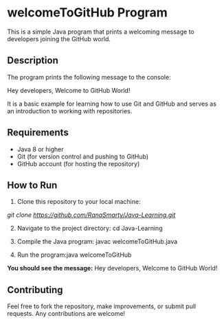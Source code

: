 # welcomeToGitHub Program

This is a simple Java program that prints a welcoming message to developers joining the GitHub world.

## Description

The program prints the following message to the console:

Hey developers, Welcome to GitHub World!



It is a basic example for learning how to use Git and GitHub and serves as an introduction to working with repositories.

## Requirements

- Java 8 or higher
- Git (for version control and pushing to GitHub)
- GitHub account (for hosting the repository)

## How to Run

1. Clone this repository to your local machine:

*git clone https://github.com/RanaSmarty/Java-Learning.git*


2. Navigate to the project directory:
cd Java-Learning

3. Compile the Java program:
javac welcomeToGitHub.java


4. Run the program:java welcomeToGitHub

**You should see the message:**
Hey developers, Welcome to GitHub World!


## Contributing

Feel free to fork the repository, make improvements, or submit pull requests. Any contributions are welcome!

